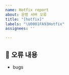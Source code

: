 ```yaml
---
name: Hotfix report
about: 운영 서버 오류
title: "[hotfix]"
labels: "\U0001FA93Hotfix"
assignees: ''

---
```


## 🐛 오류 내용

- bugs
